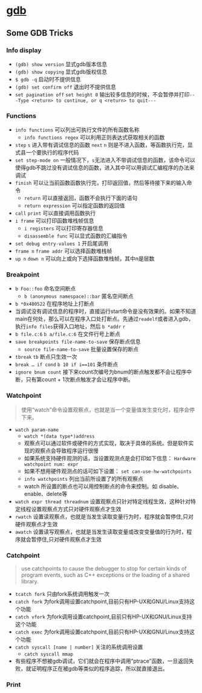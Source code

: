 # [gdb](https://www.sourceware.org/gdb/)

## Some GDB Tricks

### Info display

* `(gdb) show version` 显式gdb版本信息
* `(gdb) show copying` 显式gdb版权信息
* `$ gdb -q` 启动时不提供信息
* `(gdb) set confirm off` 退出时不提供信息
* `set pagination off` `set height 0` 输出较多信息的时候，不会暂停并打印`---Type <return> to continue, or q <return> to quit---`

### Functions

* `info functions` 可以列出可执行文件的所有函数名称
  * `info functions regex` 可以利用正则表达式获取相关的函数
* `step`  `s` 进入带有调试信息的函数 `next` `n` 则是不进入函数，等函数执行完，显式县一个要执行的程序代码
* `set step-mode on` 一般情况下，`s`无法进入不带调试信息的函数，该命令可以使得gdb不跳过没有调试信息的函数，进入其中可以用调试汇编程序的办法来调试
* `finish` 可以让当前函数函数执行完，打印返回值，然后等待接下来的输入命令
  * `return` 可以直接返回，函数不会执行下面的语句
  * `return expression` 可以指定函数的返回值
* `call` `print` 可以直接调用函数执行
* `i frame` 可以打印函数堆栈帧信息
  * `i registers` 可以打印寄存器信息
  * `disassemble func` 可以显式函数的汇编指令
* `set debug entry-values 1` 开启尾调用
* `frame n` `frame addr` 可以选择函数堆栈帧
* `up n` `down n` 可以向上或向下选择函数堆栈帧，其中n是层数

### Breakpoint

* `b Foo::foo` 命名空间断点
  * `b (anonymous namespace)::bar` 匿名空间断点
* `b *0x400522` 在程序地址上打断点
* 当调试没有调试信息的程序时，直接运行start命令是没有效果的。如果不知道main在何处，那么可以在程序入口处打断点。先通过`readelf`或者进入gdb，执行`info files`获得入口地址，然后 `b *addr` `r`
* `b file.c:6` `b a/file.c:6` 在文件行号上断点
* `save breakpoints file-name-to-save` 保存断点信息
  * `source file-name-to-save` 批量设置保存的断点
* `tbreak` `tb` 断点只生效一次
* `break … if cond` `b 10 if i==101` 条件断点
* `ignore bnum count` 接下来count次编号为bnum的断点触发都不会让程序中断，只有第count + 1次断点触发才会让程序中断。

### Watchpoint

> 使用“watch”命令设置观察点，也就是当一个变量值发生变化时，程序会停下来。

* `watch param-name`
  * `watch *(data type*)address`
  * 观察点可以通过软件或硬件的方式实现，取决于具体的系统。但是软件实现的观察点会导致程序运行很慢
  * 如果系统支持硬件观测的话，当设置观测点是会打印如下信息： `Hardware watchpoint num: expr`
  * 如果不想用硬件观测点的话可如下设置： `set can-use-hw-watchpoints`
  * `info watchpoints` 列出当前所设置了的所有观察点
  * watch 所设置的断点也可以用控制断点的命令来控制。如 disable、enable、delete等
* `watch expr thread threadnum` 设置观察点只针对特定线程生效，这种针对特定线程设置观察点方式只对硬件观察点才生效
* `rwatch` 设置读观察点，也就是当发生读取变量行为时，程序就会暂停住,只对硬件观察点才生效
* `awatch` 设置读写观察点，也就是当发生读取变量或改变变量值的行为时，程序就会暂停住,只对硬件观察点才生效

### Catchpoint

> use catchpoints to cause the debugger to stop for certain kinds of program events, such as C++ exceptions or the loading of a shared library.

* `tcatch fork` 只由fork系统调用触发一次
* `catch fork` 为fork调用设置catchpoint,目前只有HP-UX和GNU/Linux支持这个功能
* `catch vfork` 为fork调用设置catchpoint,目前只有HP-UX和GNU/Linux支持这个功能
* `catch exec` 为fork调用设置catchpoint,目前只有HP-UX和GNU/Linux支持这个功能
* `catch syscall [name | number]` 关注的系统调用设置
  * `catch syscall mmap`
* 有些程序不想被gdb调试，它们就会在程序中调用“ptrace”函数，一旦返回失败，就证明程序正在被gdb等类似的程序追踪，所以就直接退出。

### Print


